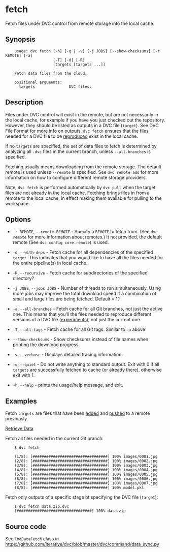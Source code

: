 # fetch

Fetch files under DVC control from remote storage into the local cache.

## Synopsis

```usage
    usage: dvc fetch [-h] [-q | -v] [-j JOBS] [--show-checksums] [-r REMOTE] [-a]
                     [-T] [-d] [-R]
                     [targets [targets ...]]
    
    Fetch data files from the cloud.
    
    positional arguments:
      targets               DVC files.
```

## Description

Files under DVC control will exist in the remote, but are not necessarily in
the local cache, for example if you have you just checked out the repository.
However, they should be listed as outputs in a DVC file (`target`). See
DVC File Format for more info on outputs. `dvc fetch` ensures that the files
needed for a DVC file to be [reproduced](/doc/get-started/reproduce) exist in
the local cache.

If no `targets` are specified, the set of data files to fetch is determined
by analyzing all `.dvc` files in the current branch, unless `--all-branches`
is specified.

Fetching usually means downloading from the remote storage. The default
remote is used unless `--remote` is specified. See `dvc remote add` for more
information on how to configure different
remote storage providers.

Note, `dvc fetch` is performed automatically by `dvc pull` when the target
files are not already in the local cache. Fetching brings files in from a
remote to the local cache, in effect making them available for pulling to the
workspace.

## Options

- `-r REMOTE`, `--remote REMOTE` - Specify a `REMOTE` to fetch from. (See
  `dvc remote` for more information about remotes.) It not provided, the
  default remote (See `dvc config core.remote`) is used.

- `-d`, `--with-deps` - Fetch cache for all dependencies of the specified
  `target`. This indicates that you would like to have all the files needed
  for the entire pipeline(s) in local cache.

- `-R`, `--recursive` - Fetch cache for subdirectories of the specified
  directory?

- `-j JOBS`, `--jobs JOBS` - Number of threads to run simultaneously. Using
  more jobs may improve the total download speed if a combination of small
  and large files are being fetched. Default = 1?

- `-a`, `--all-branches` - Fetch cache for all Git branches, not just the
  active one. This means that you'll the files needed to reproduce different
  versions of a DVC file ([experiments](/doc/get-started/experiments)), not
  just the current one.

- `-T`, `--all-tags` - Fetch cache for all Git tags. Similar to `-a` above

- `--show-checksums` - Show checksums instead of file names when printing the
  download progress.

- `-v`, `--verbose` - Displays detailed tracing information.

- `-q`, `--quiet` - Do not write anything to standard output. Exit with 0 if
  all `targets` are successfully fetched to cache (or already there), 
  otherwise exit with 1.

- `-h`, `--help` - prints the usage/help message, and exit.

## Examples

Fetch `targets` are files that have been [added](/doc/get-started/add-files)
and [pushed](/doc/get-started/share-data) to a remote previously.

[Retrieve Data](/doc/get-started/retrieve-data)

Fetch all files needed in the current Git branch:

```dvc
    $ dvc fetch

    (1/8): [#################################] 100% images/0001.jpg
    (2/8): [#################################] 100% images/0002.jpg
    (3/8): [#################################] 100% images/0003.jpg
    (4/8): [#################################] 100% images/0004.jpg
    (5/8): [#################################] 100% images/0005.jpg
    (6/8): [#################################] 100% images/0006.jpg
    (7/8): [#################################] 100% images/0007.jpg
    (8/8): [#################################] 100% model.pkl
```

Fetch only outputs of a specific stage bt specifying the DVC file (`target`):

```dvc
    $ dvc fetch data.zip.dvc
    [#################################] 100% data.zip
```

## Source code

See `CmdDataFetch` class in 
https://github.com/iterative/dvc/blob/master/dvc/command/data_sync.py